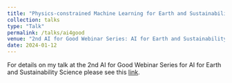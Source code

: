 ```yaml
---
title: "Physics-constrained Machine Learning for Earth and Sustainability Science"
collection: talks
type: "Talk"
permalink: /talks/ai4good
venue: "2nd AI for Good Webinar Series: AI for Earth and Sustainability Science"
date: 2024-01-12
---
```


For details on my talk at the 2nd AI for Good Webinar Series for AI for Earth and Sustainability Science please see this [link](https://aiforgood.itu.int/event/physics-constrained-machine-learning-for-scientific-computing/).
